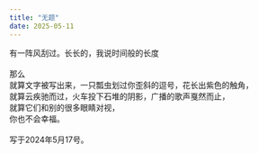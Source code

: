 ```yaml
---
title: "无题"
date: 2025-05-11
---
```

有一阵风刮过。长长的，我说时间般的长度
<br>
<br>
那么
<br>
就算文字被写出来，一只瓢虫划过你歪斜的逗号，花长出紫色的触角，
<br>
就算云疾驰而过，火车投下石堆的阴影，广播的歌声戛然而止，
<br>
就算它们和别的很多眼睛对视，
<br>
你也不会幸福。
<br>
<br>
写于2024年5月17号。
